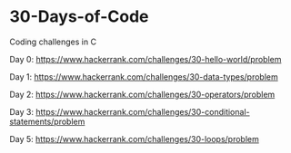 # 30-Days-of-Code
Coding challenges in C 

Day 0: https://www.hackerrank.com/challenges/30-hello-world/problem

Day 1: https://www.hackerrank.com/challenges/30-data-types/problem

Day 2: https://www.hackerrank.com/challenges/30-operators/problem

Day 3: https://www.hackerrank.com/challenges/30-conditional-statements/problem

Day 5: https://www.hackerrank.com/challenges/30-loops/problem
